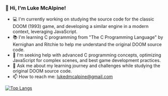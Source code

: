 

<!--

### Hi there 👋
**LMcAlpine/LMcAlpine** is a ✨ _special_ ✨ repository because its `README.md` (this file) appears on your GitHub profile.

![GitHub stats](https://github-readme-stats.vercel.app/api?username=LMcAlpine&show_icons=true&theme=dark)

### :fire: My Stats :
[![GitHub Streak](http://github-readme-streak-stats.herokuapp.com?user=LMcAlpine&theme=dark&background=000000)](https://git.io/streak-stats)

Here are some ideas to get you started:

- 🔭 I'm currently working on ...
- 🌱 I'm currently learning ...
- 👯 I'm looking to collaborate on ...
- 🤔 I'm looking for help with ...
- 💬 Ask me about ...
- 📫 How to reach me: ...
- 😄 Pronouns: ...
- ⚡ Fun fact: ...




---

### :hammer_and_wrench: Languages and Tools :
<div>
  <img src="https://github.com/devicons/devicon/blob/master/icons/java/java-original-wordmark.svg" title="Java" alt="Java" width="40" height="40"/>&nbsp;
  <img src="https://github.com/devicons/devicon/blob/master/icons/javascript/javascript-original.svg" title="JavaScript" alt="JavaScript" width="40" height="40"/>&nbsp;
  <img src="https://github.com/devicons/devicon/blob/master/icons/git/git-original-wordmark.svg" title="Git" **alt="Git" width="40" height="40"/>
</div>

---


<div id="badges">
  <a href="https://www.linkedin.com/in/luke-mcalpine/">
    <img src="https://img.shields.io/badge/LinkedIn-blue?style=for-the-badge&logo=linkedin&logoColor=white" alt="LinkedIn Badge"/>
  </a>
</div>
-->
### 👋 Hi, I'm Luke McAlpine!


- 💻 I'm currently working on studying the source code for the classic DOOM (1993) game, and developing a similar engine in a modern context, leveraging JavaScript.
- 📚 I'm learning C programming from "The C Programming Language" by Kernighan and Ritchie to help me understand the original DOOM source code.
- 🤔 I'm seeking help with advanced C programming concepts, optimizing JavaScript for complex scenes, and best game development practices.
- 💬 Ask me about my learning journey and challenges while studying the original DOOM source code.
- 📫 How to reach me: lukedmcalpine@gmail.com


[![Top Langs](https://github-readme-stats.vercel.app/api/top-langs/?username=LMcAlpine&layout=compact&theme=vision-friendly-dark)](https://github.com/anuraghazra/github-readme-stats)
